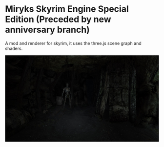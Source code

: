 # Miryks Skyrim Engine Special Edition (Preceded by new anniversary branch)

A mod and renderer for skyrim, it uses the three.js scene graph and shaders.

![preview](dark-sse_k3N7K33sa8.jpg)
